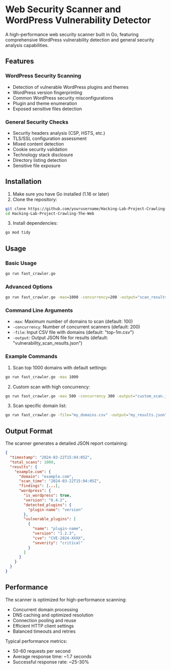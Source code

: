 # Web Security Scanner and WordPress Vulnerability Detector

A high-performance web security scanner built in Go, featuring comprehensive WordPress vulnerability detection and general security analysis capabilities.

## Features

### WordPress Security Scanning
- Detection of vulnerable WordPress plugins and themes
- WordPress version fingerprinting
- Common WordPress security misconfigurations
- Plugin and theme enumeration
- Exposed sensitive files detection

### General Security Checks
- Security headers analysis (CSP, HSTS, etc.)
- TLS/SSL configuration assessment
- Mixed content detection
- Cookie security validation
- Technology stack disclosure
- Directory listing detection
- Sensitive file exposure

## Installation

1. Make sure you have Go installed (1.16 or later)
2. Clone the repository:
```sh
git clone https://github.com/yourusername/Hacking-Lab-Project-Crawling-The-Web.git
cd Hacking-Lab-Project-Crawling-The-Web
```

3. Install dependencies:
```sh
go mod tidy
```

## Usage

### Basic Usage
```sh
go run fast_crawler.go
```

### Advanced Options
```sh
go run fast_crawler.go -max=1000 -concurrency=200 -output="scan_results.json" -file="domains.csv"
```

### Command Line Arguments
- `-max`: Maximum number of domains to scan (default: 100)
- `-concurrency`: Number of concurrent scanners (default: 200)
- `-file`: Input CSV file with domains (default: "top-1m.csv")
- `-output`: Output JSON file for results (default: "vulnerability_scan_results.json")

### Example Commands

1. Scan top 1000 domains with default settings:
```sh
go run fast_crawler.go -max 1000
```

2. Custom scan with high concurrency:
```sh
go run fast_crawler.go -max 500 -concurrency 300 -output="custom_scan.json"
```

3. Scan specific domain list:
```sh
go run fast_crawler.go -file="my_domains.csv" -output="my_results.json"
```

## Output Format

The scanner generates a detailed JSON report containing:

```json
{
  "timestamp": "2024-03-22T15:04:05Z",
  "total_scans": 1000,
  "results": {
    "example.com": {
      "domain": "example.com",
      "scan_time": "2024-03-22T15:04:05Z",
      "findings": [...],
      "wordpress": {
        "is_wordpress": true,
        "version": "6.4.2",
        "detected_plugins": {
          "plugin-name": "version"
        },
        "vulnerable_plugins": [
          {
            "name": "plugin-name",
            "version": "1.2.3",
            "cve": "CVE-2024-XXXX",
            "severity": "critical"
          }
        ]
      }
    }
  }
}
```

## Performance

The scanner is optimized for high-performance scanning:
- Concurrent domain processing
- DNS caching and optimized resolution
- Connection pooling and reuse
- Efficient HTTP client settings
- Balanced timeouts and retries

Typical performance metrics:
- 50-60 requests per second
- Average response time: ~1.7 seconds
- Successful response rate: ~25-30%
